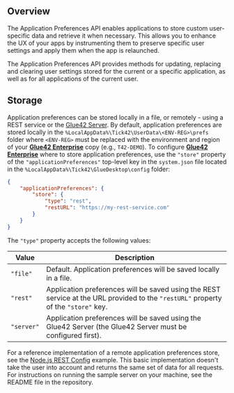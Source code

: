 ## Overview

The Application Preferences API enables applications to store custom user-specific data and retrieve it when necessary. This allows you to enhance the UX of your apps by instrumenting them to preserve specific user settings and apply them when the app is relaunched.

The Application Preferences API provides methods for updating, replacing and clearing user settings stored for the current or a specific application, as well as for all applications of the current user.

## Storage

Application preferences can be stored locally in a file, or remotely - using a REST service or the [Glue42 Server](../../glue42-server/index.html). By default, application preferences are stored locally in the `%LocalAppData%\Tick42\UserData\<ENV-REG>\prefs` folder where `<ENV-REG>` must be replaced with the environment and region of your [**Glue42 Enterprise**](https://glue42.com/enterprise/) copy (e.g., `T42-DEMO`). To configure [**Glue42 Enterprise**](https://glue42.com/enterprise/) where to store application preferences, use the `"store"` property of the `"applicationPreferences"` top-level key in the `system.json` file located in the `%LocalAppData%\Tick42\GlueDesktop\config` folder:

```json
{
    "applicationPreferences": {
        "store": {
            "type": "rest",
            "restURL": "https://my-rest-service.com"
        }
    }
}
```

The `"type"` property accepts the following values:

| Value | Description |
|-------|-------------|
| `"file"` | Default. Application preferences will be saved locally in a file. |
| `"rest"` | Application preferences will be saved using the REST service at the URL provided to the `"restURL"` property of the `"store"` key. |
| `"server"` | Application preferences will be saved using the Glue42 Server (the Glue42 Server must be configured first). |

For a reference implementation of a remote application preferences store, see the [Node.js REST Config](https://github.com/Glue42/rest-config-example-node-js) example. This basic implementation doesn't take the user into account and returns the same set of data for all requests. For instructions on running the sample server on your machine, see the README file in the repository.